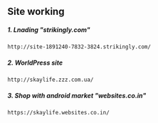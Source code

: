 ## Site working
##### 1. Lnading "strikingly.com"

` http://site-1891240-7832-3824.strikingly.com/ `
##### 2. WorldPress site

` http://skaylife.zzz.com.ua/ `
##### 3. Shop with android market "websites.co.in" 

` https://skaylife.websites.co.in/ `
